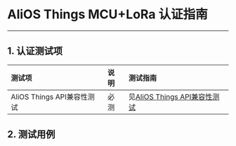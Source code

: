# AliOS Things MCU+LoRa 认证指南

---

## 1. 认证测试项

| 测试项 | 说明 | 测试指南 |
| :--- | :--- | :--- |
| AliOS Things API兼容性测试 | 必测 | 见[AliOS Things API兼容性测试](/certificate_manual/certificate_manual_api.md) |

## 2. 测试用例






